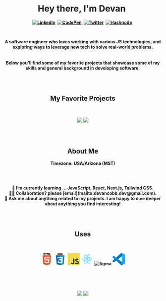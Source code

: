 <p>
  <h1 align="center"><b>Hey there, I'm Devan <img src="https://media.giphy.com/media/hvRJCLFzcasrR4ia7z/giphy.gif" alt="" width="30"></h1>
</p>

<p align="center">
<a href="https://www.linkedin.com/in/devan-cobb/"><img src="https://img.shields.io/badge/LinkedIn-2F65BC?style=for-the-badge&=linkedin&logoColor=white" alt="LinkedIn" /></a>&nbsp;
<a href="https://codepen.io/devanmcobb"><img src="https://img.shields.io/badge/Codepen-222222?style=for-the-badge&logo=codepen&logoColor=white" alt="CodePen" /></a>&nbsp;
<a href="https://twitter.com/the_devspace"><img src="https://img.shields.io/badge/Twitter-1DA1F2?style=for-the-badge&logo=twitter&logoColor=white" alt="Twitter" /></a>&nbsp;
<a href="https://cobbdevan.hashnode.dev/"><img src="https://img.shields.io/badge/Hashnode-121826?style=for-the-badge&logo=hasnode&logoColor=white" alt="Hashnode" /></a>&nbsp;
</p>
<br />


<p align="center"> A software engineer who loves working with various JS technologies, 
and exploring ways to leverage new tech to solve real-world problems. <br /> 
  <br />
  <br />
Below you’ll find some of my favorite projects that showcase some of my skills and general background in developing software.</p>
<br />
<br />

<h2 align="center">My Favorite Projects</h2>
<br />
<p align="center"> 
 <a href="https://github.com/devanmcobb/airbnb">
  <img align="" src="https://github-readme-stats.vercel.app/api/pin/?username=devanmcobb&repo=airbnb&theme=dracula" />
</a>
<a href="https://github.com/devanmcobb/my-travel-journal">
  <img align="" src="https://github-readme-stats.vercel.app/api/pin/?username=devanmcobb&repo=my-travel-journal&theme=dracula" />
</a>
</p>
<br />
<br />

<h2 align="center">About Me</h2>
<p align="center">
Timezone: USA/Arizona (MST)
</p>
<br />
<br />
<p align="center">
	🌱 I’m currently learning ... JavaScript, React, Next.js, Tailwind CSS. <br />
	🤝🏽 Collaboration? please [email](mailto:devancobb.dev@gmail.com). <br />
	💬 Ask me about anything related to my projects. I am happy to dive deeper about anything you find interesting! <br />
</p>
<br />
<br />


<h2 align="center">Uses</h2>
<br />
<p align="center">
  <img src="https://raw.githubusercontent.com/devicons/devicon/master/icons/html5/html5-original-wordmark.svg" alt="html5" width="40" height="40"/> </a>
  <img src="https://raw.githubusercontent.com/devicons/devicon/master/icons/css3/css3-original-wordmark.svg" alt="css3" width="40" height="40"/> </a>
  <img src="https://raw.githubusercontent.com/devicons/devicon/master/icons/javascript/javascript-original.svg" alt="javascript" width="40" height="40"/>
  <img src="https://raw.githubusercontent.com/github/explore/80688e429a7d4ef2fca1e82350fe8e3517d3494d/topics/react/react.png" alt="react" width="40" height="40"/>
  <img src="https://www.vectorlogo.zone/logos/figma/figma-icon.svg" alt="figma" width="40" height="40"/>
  <img src="https://raw.githubusercontent.com/github/explore/80688e429a7d4ef2fca1e82350fe8e3517d3494d/topics/visual-studio-code/visual-studio-code.png" alt="Visual Studio Code" width="40px"/>
</p>
<br />
<br />
<br />

<p align="center">
<img src="https://github-readme-stats.vercel.app/api?username=devanmcobb&theme=dracula&show_icons=true" width="410"/>
<img src="https://github-readme-stats.vercel.app/api/top-langs/?username=devanmcobb&layout=compact&theme=dracula" width="400" />
</p>
